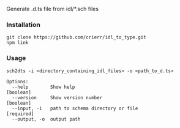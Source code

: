 Generate .d.ts file from idl/*.sch files

### Installation
```
git clone https://github.com/crierr/idl_to_type.git
npm link
```

### Usage
`sch2dts -i <directory_containing_idl_files> -o <path_to_d.ts>`

```
Options:
  --help        Show help                                              [boolean]
  --version     Show version number                                    [boolean]
  --input, -i   path to schema directory or file                      [required]
  --output, -o  output path
```
